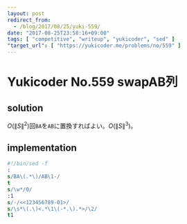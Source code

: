 ```yaml
---
layout: post
redirect_from:
  - /blog/2017/08/25/yuki-559/
date: "2017-08-25T23:58:16+09:00"
tags: [ "competitive", "writeup", "yukicoder", "sed" ]
"target_url": [ "https://yukicoder.me/problems/no/559" ]
---
```


# Yukicoder No.559 swapAB列

## solution

$O({\|S\|}^2)$回`BA`を`AB`に置換すればよい。$O({\|S\|}^3)$。

## implementation

``` sed
#!/bin/sed -f
:
s/BA\(.*\)/AB\1-/
t
s/\w*/0/
:1
s/-/<<123456789-01>/
s/\s*\(.\)<.*\1\(-*.\).*>/\2/
t1
```
